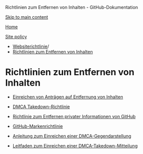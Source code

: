 Richtlinien zum Entfernen von Inhalten - GitHub-Dokumentation

[Skip to main content](#main-content)

[Home](/de)

[Site policy](/de/site-policy)

* [Websiterichtlinie](/de/site-policy)/
* [Richtlinien zum Entfernen von Inhalten](/de/site-policy/content-removal-policies)

Richtlinien zum Entfernen von Inhalten
==========

* [Einreichen von Anträgen auf Entfernung von Inhalten](/de/site-policy/content-removal-policies/submitting-content-removal-requests)

* [DMCA Takedown-Richtlinie](/de/site-policy/content-removal-policies/dmca-takedown-policy)

* [Richtlinie zum Entfernen privater Informationen von GitHub](/de/site-policy/content-removal-policies/github-private-information-removal-policy)

* [GitHub-Markenrichtlinie](/de/site-policy/content-removal-policies/github-trademark-policy)

* [Anleitung zum Einreichen einer DMCA-Gegendarstellung](/de/site-policy/content-removal-policies/guide-to-submitting-a-dmca-counter-notice)

* [Leitfaden zum Einreichen einer DMCA-Takedown-Mitteilung](/de/site-policy/content-removal-policies/guide-to-submitting-a-dmca-takedown-notice)
